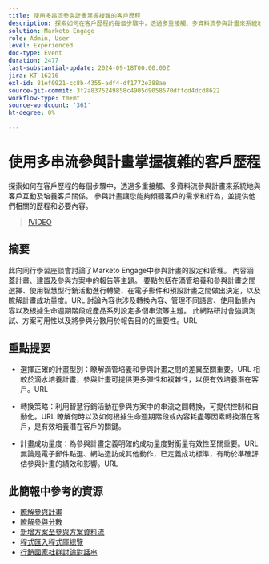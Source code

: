 ```yaml
---
title: 使用多串流參與計畫掌握複雜的客戶歷程
description: 探索如何在客戶歷程的每個步驟中，透過多重接觸、多資料流參與計畫來系統地與客戶互動及培養客戶關係。 參與計畫讓您能夠傾聽客戶的需求和行為，並提供他們相關的歷程和必要內容。
solution: Marketo Engage
role: Admin, User
level: Experienced
doc-type: Event
duration: 2477
last-substantial-update: 2024-09-18T00:00:00Z
jira: KT-16216
exl-id: 81ef0921-cc8b-4355-adf4-df1772e388ae
source-git-commit: 3f2a8375249858c4905d9058570dffcd4dcd8622
workflow-type: tm+mt
source-wordcount: '361'
ht-degree: 0%

---
```


# 使用多串流參與計畫掌握複雜的客戶歷程

探索如何在客戶歷程的每個步驟中，透過多重接觸、多資料流參與計畫來系統地與客戶互動及培養客戶關係。 參與計畫讓您能夠傾聽客戶的需求和行為，並提供他們相關的歷程和必要內容。

>[!VIDEO](https://video.tv.adobe.com/v/3434490/?learn=on)

## 摘要

此向同行學習座談會討論了Marketo Engage中參與計畫的設定和管理。 內容涵蓋計畫、建置及參與方案中的報告等主題。 要點包括在滴管培養和參與計畫之間選擇、使用智慧型行銷活動進行轉變、在電子郵件和預設計畫之間做出決定，以及瞭解計畫成功量度。&#x200B;URL 討論內容也涉及轉換內容、管理不同語言、使用動態內容以及根據生命週期階段或產品系列設定多個串流等主題。 此網路研討會強調測試、方案可用性以及將參與分數用於報告目的的重要性。&#x200B;URL

## 重點提要

* 選擇正確的計畫型別：瞭解滴管培養和參與計畫之間的差異至關重要。&#x200B;URL 相較於滴水培養計畫，參與計畫可提供更多彈性和複雜性，以便有效培養潛在客戶。&#x200B;URL

* 轉換策略：利用智慧行銷活動在參與方案中的串流之間轉換，可提供控制和自動化。&#x200B;URL 瞭解何時以及如何根據生命週期階段或內容耗盡等因素轉換潛在客戶，是有效培養潛在客戶的關鍵。

* 計畫成功量度：為參與計畫定義明確的成功量度對衡量有效性至關重要。&#x200B;URL 無論是電子郵件點選、網站造訪或其他動作，已定義成功標準，有助於準確評估參與計畫的績效和影響。&#x200B;URL

## 此簡報中參考的資源

* [瞭解參與計畫](https://experienceleague.adobe.com/zh-hant/docs/marketo/using/product-docs/email-marketing/drip-nurturing/creating-an-engagement-program/understanding-engagement-programs)
* [瞭解參與分數](https://experienceleague.adobe.com/zh-hant/docs/marketo/using/product-docs/email-marketing/drip-nurturing/reports-and-notifications/understanding-the-engagement-score)
* [新增方案至參與方案資料流](https://experienceleague.adobe.com/zh-hant/docs/marketo/using/product-docs/email-marketing/drip-nurturing/creating-an-engagement-program/adding-a-program-to-an-engagement-program-stream)
* [程式匯入程式庫總覽](https://experienceleague.adobe.com/zh-hant/docs/marketo/using/product-docs/core-marketo-concepts/programs/program-library/program-import-library-overview)
* [行銷國家社群討論對話串](https://nation.marketo.com/t5/product-discussions/sept-17-webinar-learn-from-your-peers-master-complex-customer/td-p/352582)
